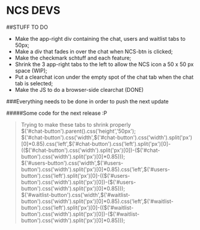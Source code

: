 # NCS DEVS

##STUFF TO DO  

* Make the app-right div containing the chat, users and waitlist tabs to 50px;  
* Make a div that fades in over the chat when NCS-btn is clicked;  
* Make the checkmark schtuff and each feature;  
* Shrink the 3 app-right tabs to the left to allow the NCS icon a 50 x 50 px space (WIP);  
* Put a clearchat icon under the empty spot of the chat tab when the chat tab is selected;  
* Make the JS to do a browser-side clearchat (DONE)  

###Everything needs to be done in order to push the next update

#####Some code for the next release :P  
  
  >Trying to make these tabs to shrink properly  
  $('#chat-button').parent().css('height','50px');  
$('#chat-button').css('width',$('#chat-button').css('width').split('px')[0]*0.85).css('left',$('#chat-button').css('left').split('px')[0]-(($('#chat-button').css('width').split('px')[0])-($('#chat-button').css('width').split('px')[0]*0.85)));  
$('#users-button').css('width',$('#users-button').css('width').split('px')[0]*0.85).css('left',$('#users-button').css('left').split('px')[0]-(($('#users-button').css('width').split('px')[0])-($('#users-button').css('width').split('px')[0]*0.85)));  
$('#waitlist-button').css('width',$('#waitlist-button').css('width').split('px')[0]*0.85).css('left',$('#waitlist-button').css('left').split('px')[0]-(($('#waitlist-button').css('width').split('px')[0])-($('#waitlist-button').css('width').split('px')[0]*0.85)));
